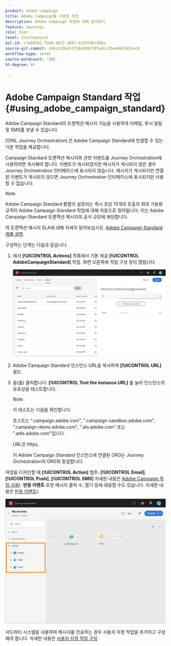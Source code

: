 ```yaml
---
product: adobe campaign
title: Adobe Campaign을 사용한 작업
description: Adobe Campaign 작업에 대해 알아보기
feature: Journeys
role: User
level: Intermediate
exl-id: c7e08542-fde8-4072-a697-42d35d6c58ba
source-git-commit: 185c2296a51f58e2092787edcc35ee9e4242bec8
workflow-type: tm+mt
source-wordcount: '302'
ht-degree: 4%

---
```


# Adobe Campaign Standard 작업 {#using_adobe_campaign_standard}

Adobe Campaign Standard의 트랜잭션 메시지 기능을 사용하여 이메일, 푸시 알림 및 SMS를 보낼 수 있습니다.

[!DNL Journey Orchestration] 은 Adobe Campaign Standard에 연결할 수 있는 기본 작업을 제공합니다.

Campaign Standard 트랜잭션 메시지와 관련 이벤트를 Journey Orchestration에 사용하려면 게시해야 합니다. 이벤트가 게시되었지만 메시지가 게시되지 않은 경우 Journey Orchestration 인터페이스에 표시되지 않습니다. 메시지가 게시되지만 연결된 이벤트가 게시되지 않으면 Journey Orchestration 인터페이스에 표시되지만 사용할 수 없습니다.

>[!NOTE]
>
>Adobe Campaign Standard 통합이 설정되는 즉시 초당 13개의 호출의 최대 가용량 규칙이 Adobe Campaign Standard 작업에 대해 자동으로 정의됩니다. 이는 Adobe Campaign Standard 트랜잭션 메시지의 공식 규모에 해당합니다.
>
>의 트랜잭션 메시지 SLA에 대해 자세히 알아보십시오. [Adobe Campaign Standard 제품 설명](https://helpx.adobe.com/kr/legal/product-descriptions/campaign-standard.html).

구성하는 단계는 다음과 같습니다.

1. 에서 **[!UICONTROL Actions]** 목록에서 기본 제공 **[!UICONTROL AdobeCampaignStandard]** 작업. 화면 오른쪽에 작업 구성 창이 열립니다.

   ![](../assets/actioncampaign.png)

1. Adobe Campaign Standard 인스턴스 URL을 복사하여 **[!UICONTROL URL]** 필드.

1. 을(를) 클릭합니다. **[!UICONTROL Test the instance URL]** 를 눌러 인스턴스의 유효성을 테스트합니다.

   >[!NOTE]
   >
   >이 테스트는 다음을 확인합니다.
   >
   >호스트는 &quot;.campaign.adobe.com&quot;, &quot;.campaign-sandbox.adobe.com&quot;, &quot;.campaign-demo.adobe.com&quot;, &quot;.ats.adobe.com&quot; 또는 &quot;.adls.adobe.com&quot;입니다.
   >
   >URL은 https,
   >
   >이 Adobe Campaign Standard 인스턴스에 연결된 ORG는 Journey Orchestration의 ORG와 동일합니다.

여정을 디자인할 때 **[!UICONTROL Action]** 범주: **[!UICONTROL Email]**, **[!UICONTROL Push]**, **[!UICONTROL SMS]** 자세한 내용은 [Adobe Campaign 작업 사용](../building-journeys/using-adobe-campaign-actions.md)). **반응 이벤트** 또한 메시지 클릭 수, 열기 등에 대응할 수도 있습니다. 자세한 내용은 [반응 이벤트](../building-journeys/reaction-events.md)).

![](../assets/journey58.png)

서드파티 시스템을 사용하여 메시지를 전송하는 경우 사용자 지정 작업을 추가하고 구성해야 합니다. 자세한 내용은 [사용자 지정 작업 구성](../action/about-custom-action-configuration.md).
